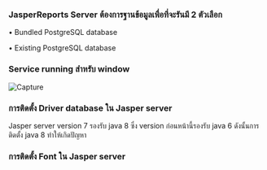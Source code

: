 ### JasperReports Server ต้องการฐานข้อมูลเพื่อที่จะรันมี 2 ตัวเลือก

•	Bundled PostgreSQL database

•	Existing PostgreSQL database

### Service running สำหรับ window

![Capture](https://user-images.githubusercontent.com/15135199/100197060-608f4280-2f2c-11eb-8a3b-a8799c45b1f7.JPG)

### การติดตั้ง Driver database ใน Jasper server

Jasper server version 7 รองรับ java 8 ซึ่ง version ก่อนหน้านี้รองรับ java 6 ดังนั้นการติดตั้ง java 8 ทำให้เกิดปัญหา

### การติดตั้ง Font ใน Jasper server
